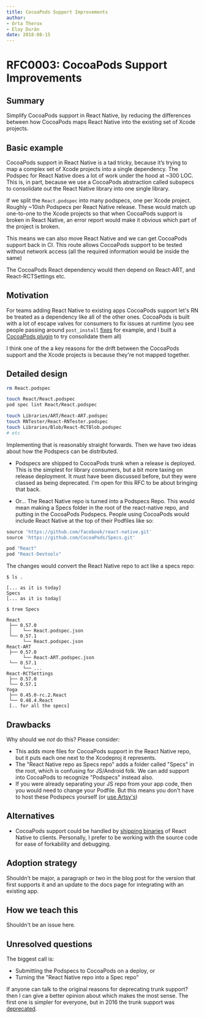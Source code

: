 ```yaml
---
title: CocoaPods Support Improvements
author:
- Orta Therox
- Eloy Durán
date: 2018-08-15
---
```


# RFC0003: CocoaPods Support Improvements

## Summary

Simplify CocoaPods support in React Native, by reducing the differences between how CocoaPods maps React Native into the existing set of Xcode projects.

## Basic example

CocoaPods support in React Native is a tad tricky, because it’s trying to map a complex set of Xcode projects into a single dependency. The Podspec for React Native does a lot of work under the hood at ~300 LOC. This is, in part, because we use a CocoaPods abstraction called subspecs to consolidate out the React Native library into one single library.

If we split the `React.podspec` into many podspecs, one per Xcode project. Roughly ~10ish Podspecs per React Native release.  These would match up one-to-one to the Xcode projects so that when CocoaPods support is broken in React Native, an error report would make it obvious which part of the project is broken.

This means we can also move React Native and we can get CocoaPods support back in CI. This route allows CocoaPods support to be tested without network access (all the required information would be inside the same)

The CocoaPods React dependency would then depend on React-ART, and React-RCTSettings etc.

## Motivation

For teams adding React Native to existing apps CocoaPods support let's RN be treated as a dependency like all of the other ones. CocoaPods is built with a lot of escape valves for consumers to fix issues at runtime (you see people passing around `post_install` [fixes](https://github.com/facebook/react-native/issues/20182#issuecomment-409131862) for example, and I built a [CocoaPods plugin](https://github.com/orta/cocoapods-fix-react-native) to try consolidate them all)

I think one of the a key reasons for the drift between the CocoaPods support and the Xcode projects is because they're not mapped together.

## Detailed design

```sh
rm React.podspec

touch React/React.podspec
pod spec lint React/React.podspec

touch Libraries/ART/React-ART.podspec
touch RNTester/React-RNTester.podspec
touch Libraries/Blob/React-RCTBlob.podspec
# etc
```

Implementing that is reasonably straight forwards. Then we have two ideas about how the Podspecs can be distributed.

- Podspecs are shipped to CocoaPods trunk when a release is deployed. This is the simplest for library consumers, but a bit more taxing on release deployment. It must have been discussed before, but they were classed as being deprecated. I'm open for this RFC to be about bringing that back.

- Or... The React Native repo is turned into a Podspecs Repo. This would mean making a Specs folder in the root of the react-native repo, and putting in the CocoaPods Podspecs. People using CocoaPods would include React Native at the top of their Podfiles like so:

```ruby
source 'https://github.com/facebook/react-native.git'
source 'https://github.com/CocoaPods/Specs.git'

pod "React"
pod "React-Devtools"
```

The changes would convert the React Native repo to act like a specs repo:

```
$ ls .

[... as it is today]
Specs
[... as it is today]

$ tree Specs

React
 ├── 0.57.0
 │    └── React.podspec.json
 └── 0.57.1
      └── React.podspec.json
React-ART
 ├── 0.57.0
      └── React-ART.podspec.json
 └── 0.57.1
      └── ...
React-RCTSettings
 ├── 0.57.0
 └── 0.57.1
Yoga
 ├── 0.45.0-rc.2.React
 └── 0.48.4.React
 [.. for all the specs]
```

## Drawbacks

Why should we _not_ do this? Please consider:

- This adds more files for CocoaPods support in the React Native repo, but it puts each one next to the Xcodeproj it represents.
- The "React Native repo as Specs repo" adds a folder called "Specs" in the root, which is confusing for JS/Android folk. We can add support into CocoaPods to recognize "Podspecs" instead also.
- If you were already separating your JS repo from your app code, then you would need to change your Podfile. But this means you don't have to host these Podspecs yourself (or [use Artsy's](https://github.com/artsy/specs))


## Alternatives

- CocoaPods support could be handled by [shipping binaries](https://github.com/react-native-community/discussions-and-proposals/issues/15) of React Native to clients. Personally, I prefer to be working with the source code for ease of forkability and debugging. 

## Adoption strategy

Shouldn't be major, a paragraph or two in the blog post for the version that first supports it and an update to the docs page for integrating with an existing app.

## How we teach this

Shouldn't be an issue here.

## Unresolved questions

The biggest call is:

- Submitting the Podspecs to CocoaPods on a deploy, or
- Turning the "React Native repo into a Spec repo"

If anyone can talk to the original reasons for deprecating trunk support? then I can give a better opinion about which makes the most sense. The first one is simpler for everyone, but in 2016 the trunk support was [deprecated](http://cocoapods.org/pods/React). 
